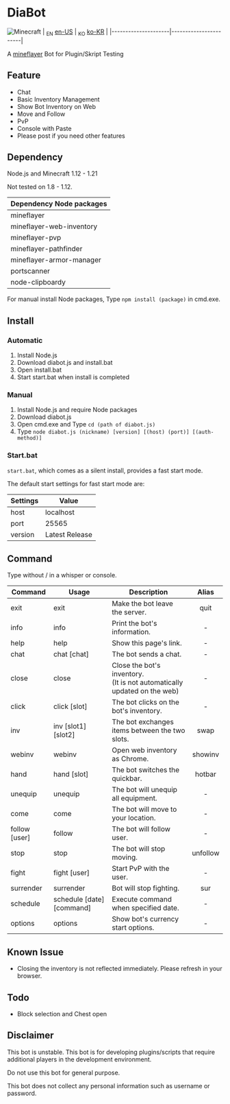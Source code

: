 # DiaBot

![Minecraft](https://img.shields.io/badge/Minecraft-1.12~1.19-{brightgreen}.svg)
| <sub>EN</sub> [en-US](/README.md) | <sub>KO</sub> [ko-KR](README.ko-KR.md) |
|---------------------|-----------------------|

A [mineflayer](https://github.com/PrismarineJS/mineflayer) Bot for Plugin/Skript Testing

## Feature

* Chat
* Basic Inventory Management
* Show Bot Inventory on Web
* Move and Follow
* PvP
* Console with Paste
* Please post if you need other features

## Dependency

Node.js and Minecraft 1.12 - 1.21

Not tested on 1.8 - 1.12.

| Dependency Node packages |
|:------------|
| mineflayer |
| mineflayer-web-inventory |
| mineflayer-pvp |
| mineflayer-pathfinder |
| mineflayer-armor-manager |
| portscanner |
| node-clipboardy |

For manual install Node packages, Type `npm install (package)` in cmd.exe.

## Install

### Automatic

1. Install Node.js
2. Download diabot.js and install.bat
3. Open install.bat
4. Start start.bat when install is completed

### Manual

1. Install Node.js and require Node packages
2. Download diabot.js
3. Open cmd.exe and Type `cd (path of diabot.js)`
4. Type `node diabot.js (nickname) [version] [(host) (port)] [(auth-method)]`

### Start.bat

`start.bat`, which comes as a silent install, provides a fast start mode.

The default start settings for fast start mode are:

| Settings | Value |
|------|------------|
| host | localhost |
| port | 25565 |
| version | Latest Release |

## Command

Type without / in a whisper or console.

| Command | Usage | Description | Alias |
|---------|-------|-------------|:-----:|
| exit | exit | Make the bot leave the server. | quit |
| info | info | Print the bot's information. | - |
| help | help | Show this page's link. | - |
| chat | chat [chat] | The bot sends a chat. | - |
| close | close | Close the bot's inventory. <br />(It is not automatically updated on the web) | - |
| click | click [slot] | The bot clicks on the bot's inventory. | - |
| inv | inv [slot1] [slot2] | The bot exchanges items between the two slots. | swap |
| webinv | webinv | Open web inventory as Chrome. | showinv |
| hand | hand [slot] | The bot switches the quickbar. | hotbar |
| unequip | unequip | The bot will unequip all equipment. | - |
| come | come | The bot will move to your location. | - |
| follow [user] | follow | The bot will follow user. | - |
| stop | stop | The bot will stop moving. | unfollow |
| fight | fight [user] | Start PvP with the user. | - |
| surrender | surrender | Bot will stop fighting. | sur |
| schedule | schedule [date] [command] | Execute command when specified date. | - |
| options | options | Show bot's currency start options. | - |

## Known Issue

* Closing the inventory is not reflected immediately. Please refresh in your browser.

## Todo

* Block selection and Chest open

## Disclaimer

This bot is unstable. This bot is for developing plugins/scripts that require additional players in the development environment.

Do not use this bot for general purpose.

This bot does not collect any personal information such as username or password.
